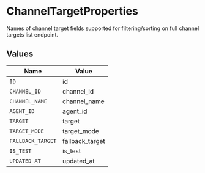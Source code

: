 # ChannelTargetProperties

Names of channel target fields supported for filtering/sorting on full channel targets list
endpoint.


## Values

| Name              | Value             |
| ----------------- | ----------------- |
| `ID`              | id                |
| `CHANNEL_ID`      | channel_id        |
| `CHANNEL_NAME`    | channel_name      |
| `AGENT_ID`        | agent_id          |
| `TARGET`          | target            |
| `TARGET_MODE`     | target_mode       |
| `FALLBACK_TARGET` | fallback_target   |
| `IS_TEST`         | is_test           |
| `UPDATED_AT`      | updated_at        |